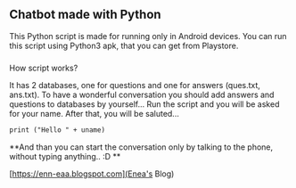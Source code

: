 ## Chatbot made with Python

This Python script is made for running only in Android devices. You can run this script using Python3 apk, that you can get from Playstore.

### 
How script works? 

It has 2 databases, one for questions and one for answers (ques.txt, ans.txt). 
To have a wonderful conversation you should add answers and questions to databases by yourself... 
Run the script and you will be asked for your name.
After that, you will be saluted... 

```markdown
print ("Hello " + uname)
```

**And than you can start the conversation only by talking to the phone, without typing anything.. :D  **

[https://enn-eaa.blogspot.com](Enea's Blog) 
```
